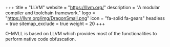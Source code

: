 +++
title           = "LLVM"
website         = "https://llvm.org/"
description     = "A modular compiler and toolchain framework."
logo            = "https://llvm.org/img/DragonSmall.png"
icon            = "fa-solid fa-gears"
headless        = true
sitemap_exclude = true
weight          = 20
+++

O-MVLL is based on LLVM which provides most of the functionalities to perform native code obfuscation.

